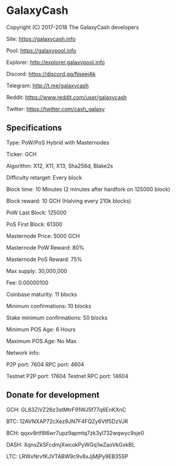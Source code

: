 GalaxyCash
======
Copyright (C) 2017-2018 The GalaxyCash developers


Site:                                       https://galaxycash.info

Pool:                                       https://galaxypool.info

Explorer:                                   http://explorer.galaxypool.info

Discord:                                    https://discord.gg/NseejAk

Telegram:                                   http://t.me/galaxycash

Reddit:                                     https://www.reddit.com/user/galaxycash

Twitter:                                    https://twitter.com/cash_galaxy

Specifications
--------------
Type:                                       PoW/PoS Hybrid with Masternodes

Ticker:                                     GCH

Algorithm:                                  X12, X11, X13, Sha256d, Blake2s

Difficulty retarget:                        Every block

Block time:                                 10 Minutes (2 minutes after hardfork on 125000 block)

Block reward:                               10 GCH (Halving every 210k blocks)

PoW Last Block:                             125000

PoS First Block:                            61300

Masternode Price:                           5000 GCH

Masternode PoW Reward:                      80% 

Masternode PoS Reward:                      75%


Max supply:                                 30,000,000

Fee:                                        0.00000100

Coinbase maturity:                          11 blocks

Minimum confirmations:                      10 blocks

Stake minimum confirmations:                50 blocks

Minimum POS Age:                            6 Hours

Maximum POS Age:                            No Max

Network info:

P2P port:                                   7604
RPC port:                                   4604

Testnet P2P port:                           17604
Testnet RPC port:                           14604


Donate for development
--------------

GCH:                                        GL83ZiVZ26z3stMtrF91WJ5f77q6EnKXnC

BTC:                                        12AVNXAP72cXez9JN7F4FQZy6Vtf5DzVJR

BCH:                                        qqxv8rtf8l6wr7upz9apmtq7zk3yl732wqwyc9sje0

DASH:                                       XqnsZkSFcdmjXwcokPyWGq1wZaoVkGxkBL

LTC:                                        LRWxNrvfKJVTABW9c9v8xJjMjPy9EB35SP



